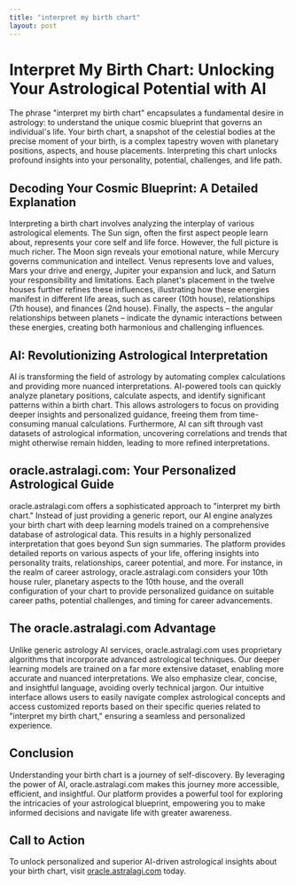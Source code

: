 ```yaml
---
title: "interpret my birth chart"
layout: post
---
```


# Interpret My Birth Chart: Unlocking Your Astrological Potential with AI

The phrase "interpret my birth chart" encapsulates a fundamental desire in astrology: to understand the unique cosmic blueprint that governs an individual's life.  Your birth chart, a snapshot of the celestial bodies at the precise moment of your birth, is a complex tapestry woven with planetary positions, aspects, and house placements.  Interpreting this chart unlocks profound insights into your personality, potential, challenges, and life path.

## Decoding Your Cosmic Blueprint: A Detailed Explanation

Interpreting a birth chart involves analyzing the interplay of various astrological elements.  The Sun sign, often the first aspect people learn about, represents your core self and life force.  However, the full picture is much richer.  The Moon sign reveals your emotional nature, while Mercury governs communication and intellect. Venus represents love and values, Mars your drive and energy, Jupiter your expansion and luck, and Saturn your responsibility and limitations.  Each planet's placement in the twelve houses further refines these influences, illustrating how these energies manifest in different life areas, such as career (10th house), relationships (7th house), and finances (2nd house).  Finally, the aspects – the angular relationships between planets – indicate the dynamic interactions between these energies, creating both harmonious and challenging influences.

## AI:  Revolutionizing Astrological Interpretation

AI is transforming the field of astrology by automating complex calculations and providing more nuanced interpretations. AI-powered tools can quickly analyze planetary positions, calculate aspects, and identify significant patterns within a birth chart.  This allows astrologers to focus on providing deeper insights and personalized guidance, freeing them from time-consuming manual calculations.  Furthermore, AI can sift through vast datasets of astrological information, uncovering correlations and trends that might otherwise remain hidden, leading to more refined interpretations.

## oracle.astralagi.com:  Your Personalized Astrological Guide

oracle.astralagi.com offers a sophisticated approach to "interpret my birth chart."  Instead of just providing a generic report, our AI engine analyzes your birth chart with deep learning models trained on a comprehensive database of astrological data. This results in a highly personalized interpretation that goes beyond Sun sign summaries.  The platform provides detailed reports on various aspects of your life, offering insights into personality traits, relationships, career potential, and more.  For instance, in the realm of career astrology, oracle.astralagi.com considers your 10th house ruler, planetary aspects to the 10th house, and the overall configuration of your chart to provide personalized guidance on suitable career paths, potential challenges, and timing for career advancements.

## The oracle.astralagi.com Advantage

Unlike generic astrology AI services, oracle.astralagi.com uses proprietary algorithms that incorporate advanced astrological techniques.  Our deeper learning models are trained on a far more extensive dataset, enabling more accurate and nuanced interpretations.  We also emphasize clear, concise, and insightful language, avoiding overly technical jargon.  Our intuitive interface allows users to easily navigate complex astrological concepts and access customized reports based on their specific queries related to "interpret my birth chart," ensuring a seamless and personalized experience.

## Conclusion

Understanding your birth chart is a journey of self-discovery.  By leveraging the power of AI, oracle.astralagi.com makes this journey more accessible, efficient, and insightful. Our platform provides a powerful tool for exploring the intricacies of your astrological blueprint, empowering you to make informed decisions and navigate life with greater awareness.

## Call to Action

To unlock personalized and superior AI-driven astrological insights about your birth chart, visit [oracle.astralagi.com](https://oracle.astralagi.com) today.